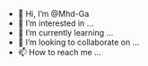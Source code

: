 - 👋 Hi, I’m @Mhd-Ga
- 👀 I’m interested in ...
- 🌱 I’m currently learning ...
- 💞️ I’m looking to collaborate on ...
- 📫 How to reach me ...

<!---
Mhd-Ga/Mhd-Ga is a ✨ special ✨ repository because its `README.md` (this file) appears on your GitHub profile.
You can click the Preview link to take a look at your changes.
--->
